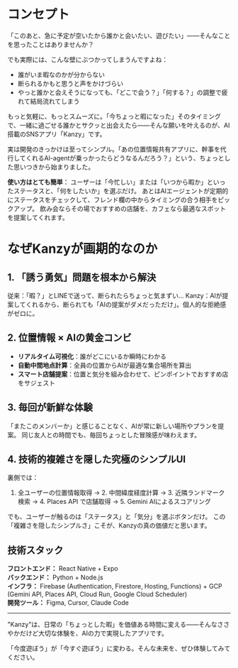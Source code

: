 # コンセプト
「このあと、急に予定が空いたから誰かと会いたい、遊びたい」——そんなことを思ったことはありませんか？

でも実際には、こんな壁にぶつかってしまうんですよね：
- 誰がいま暇なのかが分からない
- 断られるかもと思うと声をかけづらい  
- やっと誰かと会えそうになっても、「どこで会う？」「何する？」の調整で疲れて結局流れてしまう

もっと気軽に、もっとスムーズに。「今ちょっと暇になった」そのタイミングで、一緒に過ごせる誰かとサクッと出会えたら——そんな願いを叶えるのが、AI搭載のSNSアプリ「Kanzy」です。

実は開発のきっかけは至ってシンプル。「あの位置情報共有アプリに、幹事を代行してくれるAI-agentが乗っかったらどうなるんだろう？」という、ちょっとした思いつきから始まりました。

**使い方はとても簡単**：
ユーザーは「今忙しい」または「いつから暇か」といったステータスと、「何をしたいか」を選ぶだけ。
あとはAIエージェントが定期的にステータスをチェックして、フレンド欄の中からタイミングの合う相手をピックアップ。
飲み会ならその場でおすすめの店舗を、カフェなら最適なスポットを提案してくれます。

# なぜKanzyが画期的なのか

## 1. 「誘う勇気」問題を根本から解決
従来：「暇？」とLINEで送って、断られたらちょっと気まずい...
Kanzy：AIが提案してくれるから、断られても「AIの提案がダメだっただけ」。個人的な拒絶感がゼロに。

## 2. 位置情報 × AIの黄金コンビ
- **リアルタイム可視化**：誰がどこにいるか瞬時にわかる
- **自動中間地点計算**：全員の位置からAIが最適な集合場所を算出
- **スマート店舗提案**：位置と気分を組み合わせて、ピンポイントでおすすめ店をサジェスト

## 3. 毎回が新鮮な体験
「またこのメンバーか」と感じることなく、AIが常に新しい場所やプランを提案。
同じ友人との時間でも、毎回ちょっとした冒険感が味わえます。

## 4. 技術的複雑さを隠した究極のシンプルUI
裏側では：
1. 全ユーザーの位置情報取得 → 2. 中間緯度経度計算 → 3. 近隣ランドマーク検索 → 4. Places API で店舗取得 → 5. Gemini AIによるスコアリング

でも、ユーザーが触るのは「ステータス」と「気分」を選ぶボタンだけ。
この「複雑さを隠したシンプルさ」こそが、Kanzyの真の価値だと思います。

## 技術スタック
**フロントエンド：** React Native + Expo  
**バックエンド：** Python + Node.js  
**インフラ：** Firebase (Authentication, Firestore, Hosting, Functions) + GCP (Gemini API, Places API, Cloud Run, Google Cloud Scheduler)  
**開発ツール：** Figma, Cursor, Claude Code

---

"Kanzy"は、日常の「ちょっとした暇」を価値ある時間に変える——そんなささやかだけど大切な体験を、AIの力で実現したアプリです。

「今度遊ぼう」が「今すぐ遊ぼう」に変わる。そんな未来を、ぜひ体験してみてください。 